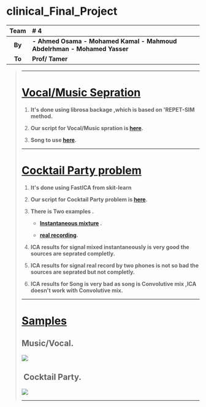 # clinical_Final_Project

| Team             | # 4                                                           |
| :--------------: | :----------------------------------------------------------- |
|      **By**      | **- Ahmed Osama**                                                                                                                  **- Mohamed Kamal**                                                                                                                                   **- Mahmoud Abdelrhman**                                                                                                                                    **- Mohamed Yasser** |
|      **To**      | **Prof/ Tamer**                                    |


> ------
>
> # [Vocal/Music Sepration]()
>
>
> 1.  **It's done using librosa backage ,which is based on 'REPET-SIM method.**
>
> 2.  **Our script for Vocal/Music spration is [here](/problem_4/resources/Music-Voice.pdf).**
>
> 3.  **Song to use [here](/problem_4/resources/Song/MillionYearsAgo.wav).**
>
> ------
>
> # [Cocktail Party problem]()
>
>
> 1.  **It's done using FastICA from skit-learn**
>
> 2.  **Our script for Cocktail Party problem  is [here]().**
>
> 2.  **There is Two examples .**
>  		- **[Instantaneous mixture](/problem_4/resources/CocktailParty/instantaneousmixture.wav) .**
>
>  		- **[real recording](/problem_4/resources/CocktailParty/realrecording.wav).**
>
> 3.  **ICA results for signal mixed instantaneously is very good the sources are seprated completly.**
>
> 4.  **ICA results for signal real record by two phones is not so bad the sources are seprated but not completly.**	
>
> 5.  **ICA results for Song is very bad as song is Convolutive mix ,ICA doesn't work with Convolutive mix.**
>
> ------
>
> # [Samples]()
>
>## 		**Music/Vocal.** 
> 
>
> ![](/problem_4/resources/imgs/img1.png)
>
>## ​		**Cocktail Party.**
>
> ![](/problem_4/resources/imgs/img2.png)
>
> ------
>
